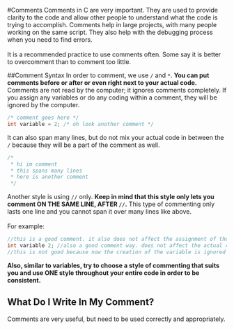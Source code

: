 #Comments
Comments in C are very important. They are used to provide clarity to the code and allow other people to understand what the code is trying to accomplish.
Comments help in large projects, with many people working on the same script. They also help with the debugging process when you need to find errors.
<br><br>
It is a recommended practice to use comments often. Some say it is better to overcomment than to comment too little.

##Comment Syntax
In order to comment, we use ```/``` and ```*```. __You can put comments before or after or even right next to your actual code.__ Comments are not read by the computer; it ignores comments completely. If you assign any variables or do any coding within a comment, they will be ignored by the computer.
```c
/* comment goes here */
int variable = 2; /* oh look another comment */
```
It can also span many lines, but do not mix your actual code in between the ```/``` because they will be a part of the comment as well. 
```c
/*
 * hi im comment
 * this spans many lines
 * here is another comment
 */
```
Another style is using ```//``` only. __Keep in mind that this style only lets you comment ON THE SAME LINE, AFTER ```//```.__ This type of commenting only lasts one line and you cannot span it over many lines like above.<br><br>
For example:
```c
//this is a good comment. it also does not affect the assignment of the variable underneath
int variable 2; //also a good comment way. does not affect the actual code
//this is not good because now the creation of the variable is ignored -> int badComment = 1;
```
__Also, similar to variables, try to choose a style of commenting that suits you and use ONE style throughout your entire code in order to be consistent.__

## What Do I Write In My Comment?
Comments are very useful, but need to be used correctly and appropriately.
